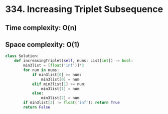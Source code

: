# 334. Increasing Triplet Subsequence

## Time complexity: O(n)
## Space complexity: O(1)
```Python 
class Solution:
    def increasingTriplet(self, nums: List[int]) -> bool:
        min3list = [float('inf')]*3
        for num in nums:
            if min3list[0] >= num:
                min3list[0] = num
            elif min3list[1] >= num:
                min3list[1] = num
            else:
                min3list[2] = num
        if min3list[2] != float('inf'): return True
        return False
```
